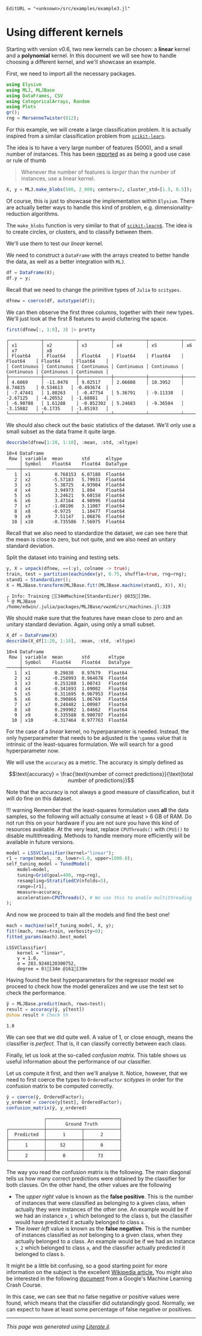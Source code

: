 ```@meta
EditURL = "<unknown>/src/examples/example3.jl"
```

# Using different kernels

Starting with version v0.6, two new kernels can be chosen: a **linear** kernel and a
**polynomial** kernel.
In this document we will see how to handle choosing a different kernel, and we'll
showcase an example.

First, we need to import all the necessary packages.

```julia
using Elysivm
using MLJ, MLJBase
using DataFrames, CSV
using CategoricalArrays, Random
using Plots
gr();
rng = MersenneTwister(812);

```

For this example, we will create a large classification problem. It is actually
inspired from a similar classification problem from [`scikit-learn`](https://scikit-learn.org/stable/auto_examples/svm/plot_separating_hyperplane_unbalanced.html#sphx-glr-auto-examples-svm-plot-separating-hyperplane-unbalanced-py).

The idea is to have a very large number of features (5000), and a small number of
instances.
This has been [reported](https://www.csie.ntu.edu.tw/~cjlin/papers/guide/guide.pdf) as
as being a good use case or rule of thumb

> Whenever the number of features is _larger_ than the number of instances, use a
> linear kernel.

```julia
X, y = MLJ.make_blobs(500, 2_000; centers=2, cluster_std=[1.5, 0.5]);

```

Of course, this is just to showcase the implementation within `Elysivm`. There are
actually better ways to handle this kind of problem, e.g. dimensionality-reduction
algorithms.

The `make_blobs` function is very similar to that of [`scikit-learn`s](https://scikit-learn.org/stable/modules/generated/sklearn.datasets.make_blobs.html#sklearn.datasets.make_blobs).
The idea is to create circles, or clusters, and to classify between them.

We'll use them to test our _linear_ kernel.

We need to construct a `DataFrame` with the arrays created to better handle the data,
as well as a better integration with `MLJ`.

```julia
df = DataFrame(X);
df.y = y;

```

Recall that we need to change the primitive types of `Julia` to `scitypes`.

```julia
dfnew = coerce(df, autotype(df));

```

We can then observe the first three columns, together with their new types.
We'll just look at the first 8 features to avoid cluttering the space.

```julia
first(dfnew[:, 1:8], 3) |> pretty
```

```
┌────────────┬────────────┬────────────┬────────────┬────────────┬────────────┬────────────┬────────────┐
│ x1         │ x2         │ x3         │ x4         │ x5         │ x6         │ x7         │ x8         │
│ Float64    │ Float64    │ Float64    │ Float64    │ Float64    │ Float64    │ Float64    │ Float64    │
│ Continuous │ Continuous │ Continuous │ Continuous │ Continuous │ Continuous │ Continuous │ Continuous │
├────────────┼────────────┼────────────┼────────────┼────────────┼────────────┼────────────┼────────────┤
│ 4.6069     │ -11.0476   │ 9.02517    │ 2.06608    │ 10.3952    │ 8.74835    │ 0.534613   │ -0.493674  │
│ -7.47441   │ 1.80263    │ -0.47754   │ 5.36791    │ -9.11338   │ -2.67125   │ -4.20552   │ -1.68881   │
│ -6.90708   │ 1.61288    │ -0.852302  │ 5.24683    │ -9.36584   │ -3.15882   │ -6.1735    │ -1.85193   │
└────────────┴────────────┴────────────┴────────────┴────────────┴────────────┴────────────┴────────────┘

```

We should also check out the basic statistics of the dataset. We'll only use a small
subset as the data frame it quite large.

```julia
describe(dfnew[1:20, 1:10], :mean, :std, :eltype)
```

```
10×4 DataFrame
 Row │ variable  mean       std      eltype
     │ Symbol    Float64    Float64  DataType
─────┼────────────────────────────────────────
   1 │ x1         0.768153  6.07188  Float64
   2 │ x2        -5.57183   5.79931  Float64
   3 │ x3         5.38725   4.93904  Float64
   4 │ x4         3.94973   1.804    Float64
   5 │ x5         3.24621   9.60158  Float64
   6 │ x6         3.47164   4.90996  Float64
   7 │ x7        -1.08106   3.11007  Float64
   8 │ x8        -0.9725    1.10477  Float64
   9 │ x9         7.51147   1.06876  Float64
  10 │ x10       -0.735586  7.56975  Float64
```

Recall that we also need to standardize the dataset, we can see here that the mean is
close to zero, but not quite, and we also need an unitary standard deviation.

Split the dataset into training and testing sets.

```julia
y, X = unpack(dfnew, ==(:y), colname -> true);
train, test = partition(eachindex(y), 0.75, shuffle=true, rng=rng);
stand1 = Standardizer();
X = MLJBase.transform(MLJBase.fit!(MLJBase.machine(stand1, X)), X);

```

```
┌ Info: Training [34mMachine{Standardizer} @835[39m.
└ @ MLJBase /home/edwin/.julia/packages/MLJBase/vwzmG/src/machines.jl:319

```

We should make sure that the features have mean close to zero and an unitary standard
deviation. Again, using only a small subset.

```julia
X_df = DataFrame(X)
describe(X_df[1:20, 1:10], :mean, :std, :eltype)
```

```
10×4 DataFrame
 Row │ variable  mean       std       eltype
     │ Symbol    Float64    Float64   DataType
─────┼─────────────────────────────────────────
   1 │ x1         0.29838   0.97679   Float64
   2 │ x2        -0.258993  0.964678  Float64
   3 │ x3         0.253288  1.00743   Float64
   4 │ x4        -0.341693  1.09002   Float64
   5 │ x5         0.311695  0.967953  Float64
   6 │ x6         0.390866  1.06769   Float64
   7 │ x7         0.248482  1.00987   Float64
   8 │ x8         0.299902  1.04662   Float64
   9 │ x9         0.335588  0.900707  Float64
  10 │ x10       -0.317464  0.977763  Float64
```

For the case of a _linear_ kernel, no hyperparameter is needed. Instead, the only
hyperparameter that needs to be adjusted is the ``\gamma`` value that is intrinsic
of the least-squares formulation. We will search for a good hyperparameter now.

We will use the `accuracy` as a metric. The accuracy is simply defined as

```math
\text{accuracy} = \frac{\text{number of correct predictions}}{\text{total number of predictions}}
```

Note that the accuracy is not always a good measure of classification, but it will do
fine on this dataset.

!!! warning
    Remember that the least-squares formulation uses **all** the data samples, so the
    following will actually consume at least > 6 GB of RAM. Do not run this on your
    hardware if you are not sure you have this kind of resources available.
    At the very least, replace `CPUThreads()` with `CPU1()` to disable multithreading.
    Methods to handle memory more efficiently will be available in future
    versions.

```julia
model = LSSVClassifier(kernel="linear");
r1 = range(model, :σ, lower=1.0, upper=1000.0);
self_tuning_model = TunedModel(
    model=model,
    tuning=Grid(goal=400, rng=rng),
    resampling=StratifiedCV(nfolds=5),
    range=[r1],
    measure=accuracy,
    acceleration=CPUThreads(), # We use this to enable multithreading
);

```

And now we proceed to train all the models and find the best one!

```julia
mach = machine(self_tuning_model, X, y);
fit!(mach, rows=train, verbosity=0);
fitted_params(mach).best_model
```

```
LSSVClassifier(
    kernel = "linear",
    γ = 1.0,
    σ = 283.9248120300752,
    degree = 0)[34m @161[39m
```

Having found the best hyperparameters for the regressor model we proceed to check how the
model generalizes and we use the test set to check the performance.

```julia
ŷ = MLJBase.predict(mach, rows=test);
result = accuracy(ŷ, y[test])
@show result # Check th
```

```
1.0
```

We can see that we did quite well. A value of 1, or close enough, means the classifier
is _perfect._ That is, it can classify correctly between each class.

Finally, let us look at the so-called _confusion matrix._ This table shows us useful
information about the performance of our classifier.

Let us compute it first, and then we'll analyse it. Notice, however, that we need to
first coerce the types to `OrderedFactor` _scitypes_ in order for the confusion matrix
to be computed correctly.

```julia
ŷ = coerce(ŷ, OrderedFactor);
y_ordered = coerce(y[test], OrderedFactor);
confusion_matrix(ŷ, y_ordered)
```

```
              ┌───────────────────────────┐
              │       Ground Truth        │
┌─────────────┼─────────────┬─────────────┤
│  Predicted  │      1      │      2      │
├─────────────┼─────────────┼─────────────┤
│      1      │     52      │      0      │
├─────────────┼─────────────┼─────────────┤
│      2      │      0      │     73      │
└─────────────┴─────────────┴─────────────┘

```

The way you read the confusion matrix is the following. The main diagonal tells us how
many correct predictions were obtained by the classifier for both classes.
On the other hand, the other values are the following

- The _upper right_ value is known as the **false positive**. This is the number of instances that were classified as belonging to a given class, when actually they were instances of the other one. An example would be if we had an instance ``x_1`` which belonged to the class `b`, but the classifier would have predicted it actually belonged to class `a`.
- The _lower left_ value is known as the **false negative**. This is the number of instances classified as _not_ belonging to a given class, when they actually belonged to a class. An example would be if we had an instance ``x_2`` which belonged to class `a`, and the classifier actually predicted it belonged to class `b`.

It might be a little bit confusing, so a good starting point for more information on the
subject is the excellent [Wikipedia article.](https://en.wikipedia.org/wiki/Confusion_matrix)
You might also be interested in the following [document](https://developers.google.com/machine-learning/crash-course/classification/accuracy) from a Google's Machine Learning Crash Course.

In this case, we can see that no false negative or positive values were found, which
means that the classifier did outstandingly good.
Normally, we can expect to have at least some percentage of false negative or positives.

---

*This page was generated using [Literate.jl](https://github.com/fredrikekre/Literate.jl).*

